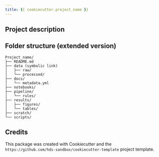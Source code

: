 ```yaml
---
title: {{ cookiecutter.project_name }}
---
```

<!-- ADD DATE; AUTHOR, VERSION ETC. ABOVE -->


Project description
-------
<!-- ADD HERE -->

Folder structure (extended version)
-------

```plaintext
Project_name/
├── README.md
├── data (symbolic link)
│   ├── raw/
│   └── processed/
├── docs/
│   └── metadata.yml
├── notebooks/
├── pipeline/
│   └── rules/
├── results/
│   ├── figures/
│   └── tables/
├── scratch/
└── scripts/
```

Credits
-------

This package was created with Cookiecutter and the `https://github.com/hds-sandbox/cookiecutter-template` project template.
